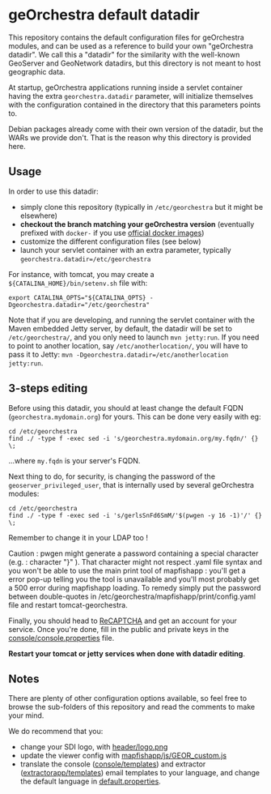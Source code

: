 # geOrchestra default datadir

This repository contains the default configuration files for geOrchestra modules, and can be used as a reference to build your own "geOrchestra datadir". We call this a "datadir" for the similarity with the well-known GeoServer and GeoNetwork datadirs, but this directory is not meant to host geographic data.

At startup, geOrchestra applications running inside a servlet container having the extra `georchestra.datadir` parameter, will initialize themselves with the configuration contained in the directory that this parameters points to.

Debian packages already come with their own version of the datadir, but the WARs we provide don't. 
That is the reason why this directory is provided here.


## Usage

In order to use this datadir:
 * simply clone this repository (typically in `/etc/georchestra` but it might be elsewhere)
 * **checkout the branch matching your geOrchestra version** (eventually prefixed with `docker-` if you use [official docker images](https://hub.docker.com/u/georchestra))
 * customize the different configuration files (see below)
 * launch your servlet container with an extra parameter, typically `georchestra.datadir=/etc/georchestra`

For instance, with tomcat, you may create a `${CATALINA_HOME}/bin/setenv.sh` file with:
```
export CATALINA_OPTS="${CATALINA_OPTS} -Dgeorchestra.datadir="/etc/georchestra"
```

Note that if you are developing, and running the servlet container with the Maven embedded Jetty server, by default, the datadir will be set to `/etc/georchestra/`, and you only need to launch `mvn jetty:run`. If you need to point to another location, say `/etc/anotherlocation/`, you will have to pass it to Jetty: `mvn -Dgeorchestra.datadir=/etc/anotherlocation jetty:run`.

## 3-steps editing

Before using this datadir, you should at least change the default FQDN (`georchestra.mydomain.org`) for yours.
This can be done very easily with eg:
```
cd /etc/georchestra
find ./ -type f -exec sed -i 's/georchestra.mydomain.org/my.fqdn/' {} \;
```
...where `my.fqdn` is your server's FQDN.


Next thing to do, for security, is changing the password of the `geoserver_privileged_user`, that is internally used by several geOrchestra modules:
```
cd /etc/georchestra
find ./ -type f -exec sed -i 's/gerlsSnFd6SmM/'$(pwgen -y 16 -1)'/' {} \;
```
Remember to change it in your LDAP too !

Caution : pwgen might generate a password containing a special character (e.g. : character "}" ).
That character might not respect .yaml file syntax and you won't be able to use the main print tool of mapfishapp : you'll get a error pop-up telling you the tool is unavailable and you'll most probably get a 500 error during mapfishapp loading.
To remedy simply put the password between double-quotes in /etc/georchestra/mapfishapp/print/config.yaml file and restart tomcat-georchestra.

Finally, you should head to [ReCAPTCHA](https://www.google.com/recaptcha/) and get an account for your service.
Once you're done, fill in the public and private keys in the [console/console.properties](console/console.properties) file.

**Restart your tomcat or jetty services when done with datadir editing**.


## Notes

There are plenty of other configuration options available, so feel free to browse the sub-folders of this repository and read the comments to make your mind.

We do recommend that you:
 * change your SDI logo, with [header/logo.png](header/logo.png)
 * update the viewer config with [mapfishapp/js/GEOR_custom.js](mapfishapp/js/GEOR_custom.js)
 * translate the console ([console/templates](console/templates)) and extractor ([extractorapp/templates](extractorapp/templates)) email templates to your language, and change the default language in [default.properties](./default.properties).

